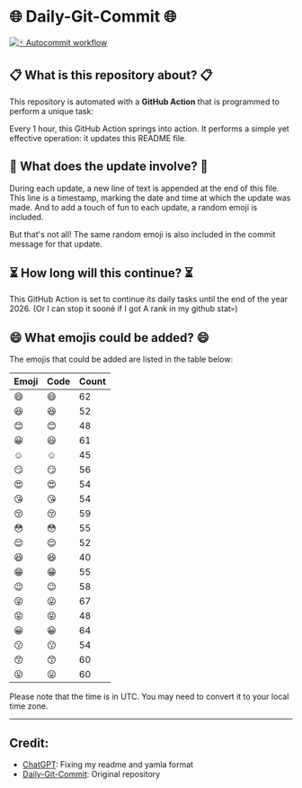 # 🌐 Daily-Git-Commit 🌐

[![🃏 Autocommit workflow](https://github.com/kleqing/git-auto-commit/actions/workflows/main.yaml/badge.svg?event=check_run)](https://github.com/kleqing/git-auto-commit/actions/workflows/main.yaml)

## 📋 What is this repository about? 📋

This repository is automated with a **GitHub Action** that is programmed to perform a unique task:

Every 1 hour, this GitHub Action springs into action. It performs a simple yet effective operation: it updates this README file.

## 🔄 What does the update involve? 🔄

During each update, a new line of text is appended at the end of this file. This line is a timestamp, marking the date and time at which the update was made. And to add a touch of fun to each update, a random emoji is included.

But that's not all! The same random emoji is also included in the commit message for that update.

## ⏳ How long will this continue? ⏳

This GitHub Action is set to continue its daily tasks until the end of the year 2026. (Or I can stop it soonẻ if I got A rank in my github stat💀)

## 😄 What emojis could be added? 😄

The emojis that could be added are listed in the table below:

| Emoji | Code | Count |
| --- | --- | --- |
| 😄 | :smile: | 62 |
| 😆 | :laughing: | 52 |
| 😊 | :blush: | 48 |
| 😀 | :smiley: | 61 |
| ☺️ | :relaxed: | 45 |
| 😏 | :smirk: | 56 |
| 😍 | :heart_eyes: | 54 |
| 😘 | :kissing_heart: | 54 |
| 😚 | :kissing_closed_eyes: | 59 |
| 😳 | :flushed: | 55 |
| 😌 | :relieved: | 52 |
| 😆 | :satisfied: | 40 |
| 😁 | :grin: | 55 |
| 😉 | :wink: | 58 |
| 😜 | :stuck_out_tongue_winking_eye: | 67 |
| 😝 | :stuck_out_tongue_closed_eyes: | 48 |
| 😀 | :grinning: | 64 |
| 😗 | :kissing: | 54 |
| 😙 | :kissing_smiling_eyes: | 60 |
| 😛 | :stuck_out_tongue: | 60 |

Please note that the time is in UTC. You may need to convert it to your local time zone.

---

## Credit:

- [ChatGPT](chatgpt.com): Fixing my readme and yamla format
- [Daily-Git-Commit](https://github.com/diegomarty/daily-git-commit): Original repository

